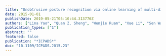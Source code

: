 ```yaml
---
title: "Unobtrusive posture recognition via online learning of multi-dimensional RFID received signal strength"
date: 2015-01-01
publishDate: 2019-05-21T05:10:44.313776Z
authors: ["Lina Yao", "Quan Z. Sheng", "Wenjie Ruan", "Xue Li", "Sen Wang", "Zhi Yang"]
publication_types: ["1"]
abstract: ""
featured: false
publication: "*ICPADS*"
doi: "10.1109/ICPADS.2015.23"
---
```


